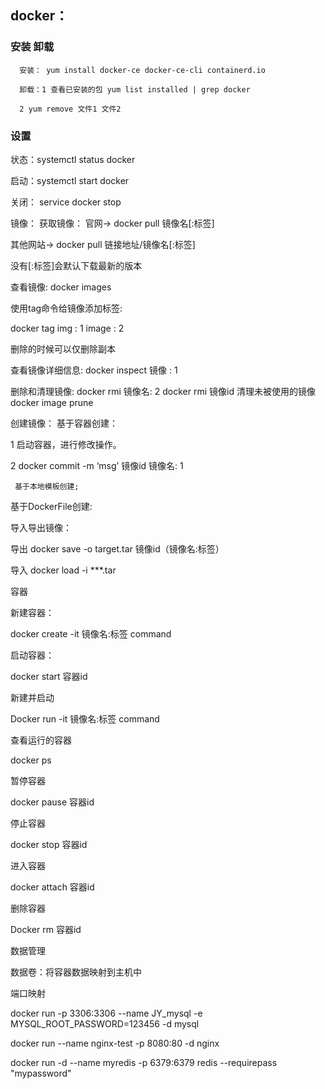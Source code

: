 ## docker：

### 安装 卸载
      安装： yum install docker-ce docker-ce-cli containerd.io

      卸载：1 查看已安装的包 yum list installed | grep docker

	  2 yum remove 文件1 文件2


### 设置
状态：systemctl status docker

启动：systemctl start docker

关闭： service docker stop

镜像：
获取镜像：
官网-> docker pull 镜像名[:标签]

其他网站-> docker pull 链接地址/镜像名[:标签]

没有[:标签]会默认下载最新的版本

查看镜像:
docker images

使用tag命令给镜像添加标签:

docker tag img : 1  image : 2

删除的时候可以仅删除副本

查看镜像详细信息:
docker inspect 镜像 : 1

删除和清理镜像:
docker rmi 镜像名: 2
docker rmi 镜像id
清理未被使用的镜像 docker image prune

创建镜像：
 基于容器创建：
 
1 启动容器，进行修改操作。

2 docker commit -m ‘msg’ 镜像id 镜像名: 1

     基于本地模板创建;
     
 基于DockerFile创建:

导入导出镜像：

导出 docker save -o target.tar 镜像id（镜像名:标签）

导入 docker load -i ***.tar

容器

新建容器：

docker create -it 镜像名:标签 command

启动容器：

docker start 容器id

新建并启动

Docker run -it 镜像名:标签 command

查看运行的容器

docker ps

暂停容器

docker pause 容器id

停止容器

docker stop 容器id

进入容器

docker attach 容器id

删除容器

Docker rm 容器id

数据管理

数据卷：将容器数据映射到主机中

端口映射

docker run -p 3306:3306 --name JY_mysql -e MYSQL_ROOT_PASSWORD=123456 -d mysql

docker run --name nginx-test -p 8080:80 -d nginx

docker run -d --name myredis -p 6379:6379 redis --requirepass "mypassword"
